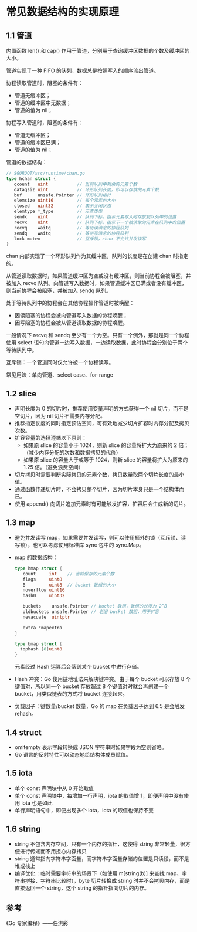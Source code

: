 # 常见数据结构的实现原理

## 1.1 管道

内置函数 len() 和 cap() 作用于管道，分别用于查询缓冲区数据的个数及缓冲区的大小。

管道实现了一种 FIFO 的队列，数据总是按照写入的顺序流出管道。

协程读取管道时，阻塞的条件有：

- 管道无缓冲区；
- 管道的缓冲区中无数据；
- 管道的值为 nil；

协程写入管道时，阻塞的条件有：

- 管道无缓冲区；
- 管道的缓冲区已满；
- 管道的值为 nil；

管道的数据结构：

```Go
// $GOROOT/src/runtime/chan.go
type hchan struct {
   qcount   uint           // 当前队列中剩余的元素个数
   dataqsiz uint           // 环形队列长度，即可以存放的元素个数
   buf      unsafe.Pointer // 环形队列指针
   elemsize uint16         // 每个元素的大小
   closed   uint32         // 表示关闭状态
   elemtype *_type         // 元素类型
   sendx    uint           // 队列下标，指示元素写入时存放到队列中的位置
   recvx    uint           // 队列下标，指示下一个被读取的元素在队列中的位置
   recvq    waitq          // 等待读消息的协程队列
   sendq    waitq          // 等待写消息的协程队列
   lock mutex              // 互斥锁，chan 不允许并发读写
}
```

chan 内部实现了一个环形队列作为其缓冲区，队列的长度是在创建 chan 时指定的。

从管道读取数据时，如果管道缓冲区为空或没有缓冲区，则当前协程会被阻塞，并被加入 recvq 队列。向管道写入数据时，如果管道缓冲区已满或者没有缓冲区，则当前协程会被阻塞，并被加入 sendq 队列。

处于等待队列中的协程会在其他协程操作管道时被唤醒：

- 因读阻塞的协程会被向管道写入数据的协程唤醒；
- 因写阻塞的协程会被从管道读取数据的协程唤醒。

一般情况下 recvq 和 sendq 至少有一个为空。只有一个例外，那就是同一个协程使用 select 语句向管道一边写入数据，一边读取数据，此时协程会分别位于两个等待队列中。

互斥锁：一个管道同时仅允许被一个协程读写。

常见用法：单向管道、select case、for-range

## 1.2 slice

- 声明长度为 0 的切片时，推荐使用变量声明的方式获得一个 nil 切片，而不是空切片，因为 nil 切片不需要内存分配。
- 推荐指定长度的同时指定预估空间，可有效地减少切片扩容时内存分配及拷贝次数。
- 扩容容量的选择遵循以下原则：
  - 如果原 slice 的容量小于 1024，则新 slice 的容量将扩大为原来的 2 倍；（减少内存分配的次数和数据拷贝的代价）
  - 如果原 slice 的容量大于或等于 1024，则新 slice 的容量将扩大为原来的 1.25 倍。（避免浪费空间）
- 切片拷贝时需要判断实际拷贝的元素个数，拷贝数量取两个切片长度的最小值。
- 通过函数传递切片时，不会拷贝整个切片，因为切片本身只是一个结构体而已。
- 使用 append() 向切片追加元素时有可能触发扩容，扩容后会生成新的切片。

## 1.3 map

- 避免并发读写 map，如果需要并发读写，则可以使用额外的锁（互斥锁、读写锁），也可以考虑使用标准库 sync 包中的 sync.Map。

- map 的数据结构：

  ```Go
  type hmap struct {
     count     int    // 当前保存的元素个数
     flags     uint8
     B         uint8  // bucket 数组的大小
     noverflow uint16
     hash0     uint32
  
     buckets    unsafe.Pointer // bucket 数组，数组的长度为 2^B
     oldbuckets unsafe.Pointer // 老旧 bucket 数组，用于扩容
     nevacuate  uintptr
  
     extra *mapextra
  }
  
  type bmap struct {
  	tophash [8]uint8
  }
  
  ```

  元素经过 Hash 运算后会落到某个 bucket 中进行存储。

- Hash 冲突：Go 使用链地址法来解决键冲突。由于每个 bucket 可以存放 8 个键值对，所以同一个 bucket 存放超过 8 个键值对时就会再创建一个 bucket，用类似链表的方式将 bucket 连接起来。

- 负载因子：键数量/bucket 数量，Go 的 map 在负载因子达到 6.5 是会触发 rehash。

## 1.4 struct

- omitempty 表示字段转换成 JSON 字符串时如果字段为空则省略。
- Go 语言的反射特性可以动态地给结构体成员赋值。

## 1.5 iota

- 单个 const 声明块中从 0 开始取值
- 单个 const 声明块中，每增加一行声明，iota 的取值增 1，即便声明中没有使用 iota 也是如此
- 单行声明语句中，即便出现多个 iota，iota 的取值也保持不变

## 1.6 string

- string 不包含内存空间，只有一个内存的指针，这使得 string 非常轻量，很方便进行传递而不用担心内存拷贝
- string 通常指向字符串字面量，而字符串字面量存储的位置是只读段，而不是堆或栈上
- 编译优化：临时需要字符串的场景下（如使用 m[string(b)] 来查找 map、字符串拼接、字符串比较时），byte 切片转换成 string 时并不会拷贝内存，而是直接返回一个 string，这个 string 的指针指向切片的内存。

## 参考

《Go 专家编程》——任洪彩

